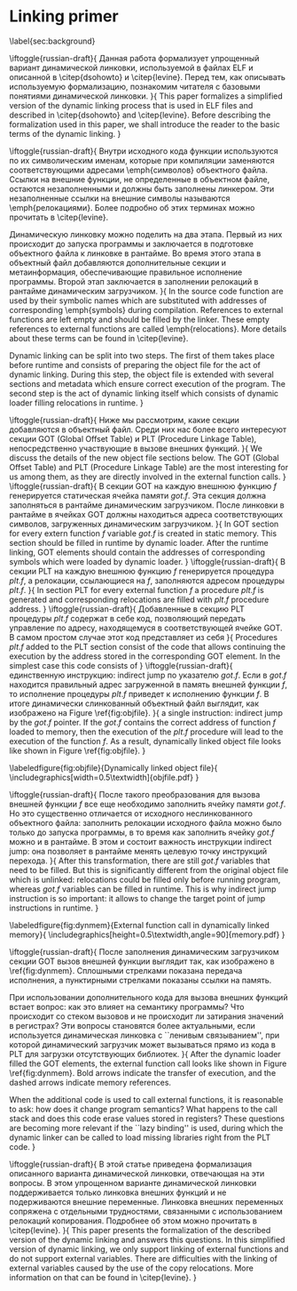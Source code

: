 # Linking primer
\label{sec:background}

\iftoggle{russian-draft}{
Данная работa формализует упрощенный вариант динамической линковки,
используемой в файлах ELF и описанной в \citep{dsohowto} и \citep{levine}.
Перед тем, как описывать используемую формализацию, познакомим читателя с
базовыми понятиями динамической линковки.
}{
This paper formalizes a simplified version of the dynamic linking process
that is used in ELF files and described in \citep{dsohowto} and
\citep{levine}.
Before describing the formalization used in this paper, we shall introduce
the reader to the basic terms of the dynamic linking.
}

\iftoggle{russian-draft}{
Внутри исходного кода функции используются по их символическим именам,
которые при компиляции заменяются соответствующими адресами \emph{символов}
объектного файла. Ссылки на внешние функции, не определенные в объектном
файле, остаются незаполненными и должны быть заполнены линкером. Эти
незаполненные ссылки на внешние символы называются \emph{релокациями}. Более
подробно об этих терминах можно прочитать в \citep{levine}.

Динамическую линковку можно поделить на два этапа. Первый из них происходит
до запуска программы и заключается в подготовке объектного файла к
линковке в рантайме. Во время этого этапа в объектный файл добавляются
дополнительные секции и метаинформация, обеспечивающие правильное
исполнение программы. Второй этап заключается в заполнении релокаций
в рантайме динамическим загрузчиком.
}{
In the source code function are used by their symbolic names which are
substituted with addresses of corresponding \emph{symbols} during
compilation. References to external functions are left empty and should be
filled by the linker. These empty references to external functions are called
\emph{relocations}. More details about these terms can be found in
\citep{levine}.

Dynamic linking can be split into two steps. The first of them takes place
before runtime and consists of preparing the object file for the act of
dynamic linking. During this step, the object file is extended with several
sections and metadata which ensure correct execution of the program. The
second step is the act of dynamic linking itself which consists of dynamic
loader filling relocations in runtime.
}

\iftoggle{russian-draft}{
Ниже мы рассмотрим, какие секции добавляются в объектный файл.
Среди них нас более всего интересуют секции GOT
(Global Offset Table) и PLT (Procedure Linkage Table), непосредственно
участвующие в вызове внешних функций.
}{
We discuss the details of the new object file sections below.
The GOT (Global Offset Table) and PLT (Procedure Linkage Table) are the most interesting for us among them, as they are directly involved in the external function calls.
}
\iftoggle{russian-draft}{
В секции GOT
на каждую внешнюю функцию $f$ генерируется статическая
ячейка памяти $got.f$. Эта секция должна заполняться в рантайме
динамическим загрузчиком.
После линковки в рантайме в ячейках GOT должны находиться адреса
соответствующих символов, загруженных динамическим загрузчиком.
}{
In GOT section for
every extern function $f$ variable $got.f$ is created in static memory. This
section should be filled in runtime by dynamic loader.
After the runtime linking, GOT elements should contain the addresses of
corresponding symbols which were loaded by dynamic loader.
}
\iftoggle{russian-draft}{
В секции PLT
на каждую внешнюю функцию $f$ генерируется процедура $plt.f$, а
релокации, ссылающиеся на $f$, заполняются адресом процедуры $plt.f$.
}{
In section PLT for every external function $f$ a procedure $plt.f$ is
generated and corresponding relocations are filled with $plt.f$
procedure address.
}
\iftoggle{russian-draft}{
Добавленные в секцию PLT процедуры $plt.f$ содержат в себе
код, позволяющий передать управление по адресу, находящемуся в
соответствующей ячейке GOT. В самом простом случае этот код представляет из
себя
}{
Procedures $plt.f$ added to the PLT section consist of
the code that allows continuing the execution by the address stored in
the corresponding GOT element. In the simplest case this code consists of
}
\iftoggle{russian-draft}{
единственную
инструкцию: indirect jump по указателю $got.f$. Если в $got.f$ находится
правильный адрес загруженной в память внешней функции $f$, то исполнение
процедуры $plt.f$ приведет к исполнению функции $f$.
В итоге динамически слинкованный объектный файл выглядит, как изображено на
Figure \ref{fig:objfile}.
}{
a single
instruction: indirect jump by the $got.f$ pointer. If the $got.f$ contains
the correct address of function $f$ loaded to memory, then the execution of the
$plt.f$ procedure will lead to the execution of the function $f$.
As a result, dynamically linked object file looks like shown in Figure
\ref{fig:objfile}.
}

\labeledfigure{fig:objfile}{Dynamically linked object file}{
\includegraphics[width=0.5\textwidth]{objfile.pdf}
}

\iftoggle{russian-draft}{
После такого преобразования для вызова внешней функции $f$ все еще
необходимо заполнить ячейку памяти $got.f$. Но это существенно
отличается от исходного неслинкованного объектного файла: заполнить
релокации исходного файла можно было только до запуска программы, в
то время как заполнить ячейку $got.f$ можно и в рантайме. В этом и
состоит важность инструкции indirect jump: она позволяет в рантайме менять
целевую точку инструкций перехода.
}{
After this transformation, there are still $got.f$ variables that need to
be filled. But this is significantly different from the original object
file which is unlinked: relocations could be filled only before running
program,
whereas $got.f$ variables can be filled in runtime. This is why indirect
jump instruction is so important: it allows to change the target point of jump
instructions in runtime.
}

\labeledfigure{fig:dynmem}{External function call in dynamically linked memory}{
\includegraphics[height=0.5\textwidth,angle=90]{memory.pdf}
}

\iftoggle{russian-draft}{
После заполнения динамическим загрузчиком секции GOT вызов внешней функции
выглядит так, как изображено в \ref{fig:dynmem}. Сплошными стрелками
показана передача исполнения, а пунктирными стрелками показаны ссылки на
память.

При использовании дополнительного кода для вызова внешних функций встает
вопрос: как это влияет на семантику программы? Что происходит со стеком
вызовов и не происходит ли затирания значений в регистрах? Эти вопросы
становятся более актуальными, если используется динамическая линковка с
``ленивым связыванием'', при которой динамический загрузчик может
вызываться прямо из кода в PLT для загрузки отсутствующих библиотек.
}{
After the dynamic loader filled the GOT elements, the external function
call looks like shown in Figure \ref{fig:dynmem}. Bold arrows indicate
the transfer of execution, and the dashed arrows indicate memory
references.

When the additional code is used to call external functions, it is
reasonable to ask: how does it change program semantics? What happens to
the call stack and does this code erase values stored in registers? These
questions are becoming more relevant if the ``lazy binding'' is used,
during which the dynamic linker can be called to load missing libraries
right from the PLT code.
}

\iftoggle{russian-draft}{
В этой статье приведена формализация описанного варианта динамической
линковки, отвечающая на эти вопросы.
В этом упрощенном варианте динамической линковки поддерживается только
линковка внешних функций и не подерживаются
внешние переменные.
Линковка внешних переменных сопряжена с отдельными трудностями, связанными
с использованием релокаций копирования. Подробнее об этом можно прочитать в
\citep{levine}.
}{
This paper presents the formalization of the described version of the
dynamic linking and answers this questions.
In this simplified version of dynamic linking, we only support linking of
external functions and do not
support external variables.
There are difficulties with the linking of external variables caused by the use
of the copy relocations. More information on that can be found in
\citep{levine}.
}
